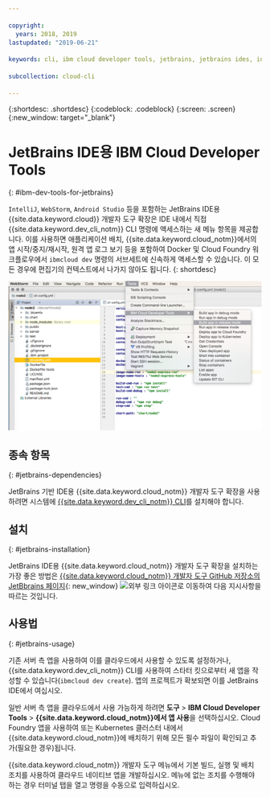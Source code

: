 ```yaml
---

copyright:
  years: 2018, 2019
lastupdated: "2019-06-21"

keywords: cli, ibm cloud developer tools, jetbrains, jetbrains ides, intellij, webstorm, android studio, ibmcloud dev, view remote logs, ibmcloud docker commands

subcollection: cloud-cli

---
```


{:shortdesc: .shortdesc}
{:codeblock: .codeblock}
{:screen: .screen}
{:new_window: target="_blank"}

# JetBrains IDE용 IBM Cloud Developer Tools
{: #ibm-dev-tools-for-jetbrains}

`IntelliJ`, `WebStorm`, `Android Studio` 등을 포함하는 JetBrains IDE용 {{site.data.keyword.cloud}} 개발자 도구 확장은 IDE 내에서 직접 {{site.data.keyword.dev_cli_notm}} CLI 명령에 액세스하는 새 메뉴 항목을 제공합니다. 이를 사용하면 애플리케이션 배치, {{site.data.keyword.cloud_notm}}에서의 앱 시작/중지/재시작, 원격 앱 로그 보기 등을 포함하여 Docker 및 Cloud Foundry 워크플로우에서 `ibmcloud dev` 명령의 서브세트에 신속하게 액세스할 수 있습니다. 이 모든 경우에 편집기의 컨텍스트에서 나가지 않아도 됩니다.
{: shortdesc}

![WebStorm IDE 내에서 실행 중인 IBM Cloud Developer Tools의 화면 캡처입니다.](../images/jetbrains.png "{{site.data.keyword.cloud_notm}} 개발자 도구 메뉴 예(WebStorm IDE 내에서 실행 중)")

## 종속 항목
{: #jetbrains-dependencies}

JetBrains 기반 IDE용 {{site.data.keyword.cloud_notm}} 개발자 도구 확장을 사용하려면 시스템에 [{{site.data.keyword.dev_cli_notm}} CLI](/docs/cli?topic=cloud-cli-getting-started)를 설치해야 합니다.

## 설치
{: #jetbrains-installation}

JetBrains IDE용 {{site.data.keyword.cloud_notm}} 개발자 도구 확장을 설치하는 가장 좋은 방법은 [{{site.data.keyword.cloud_notm}} 개발자 도구 GitHub 저장소의 JetBbrains 페이지](https://github.com/IBM-Cloud/ibm-cloud-developer-tools/tree/master/jetbrains){: new_window} ![외부 링크 아이콘](../../icons/launch-glyph.svg "외부 링크 아이콘")로 이동하여 다음 지시사항을 따르는 것입니다.

##  사용법
{: #jetbrains-usage}

기존 서버 측 앱을 사용하여 이를 클라우드에서 사용할 수 있도록 설정하거나, {{site.data.keyword.dev_cli_notm}} CLI를 사용하여 스타터 킷으로부터 새 앱을 작성할 수 있습니다(`ibmcloud dev create`). 앱의 프로젝트가 확보되면 이를 JetBrains IDE에서 여십시오.

일반 서버 측 앱을 클라우드에서 사용 가능하게 하려면 **도구** > **IBM Cloud Developer Tools** > **{{site.data.keyword.cloud_notm}}에서 앱 사용**을 선택하십시오. Cloud Foundry 앱을 사용하여 또는 Kubernetes 클러스터 내에서 {{site.data.keyword.cloud_notm}}에 배치하기 위해 모든 필수 파일이 확인되고 추가(필요한 경우)됩니다.

{{site.data.keyword.cloud_notm}} 개발자 도구 메뉴에서 기본 빌드, 실행 및 배치 조치를 사용하여 클라우드 네이티브 앱을 개발하십시오. 메뉴에 없는 조치를 수행해야 하는 경우 터미널 탭을 열고 명령을 수동으로 입력하십시오.
